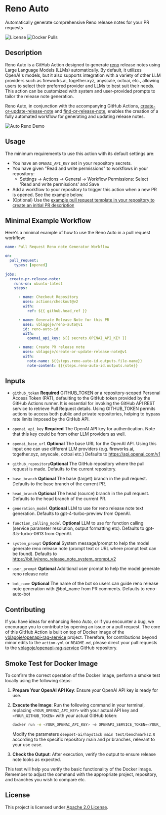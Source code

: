 # Reno Auto
Automatically generate comprehensive Reno release notes for your PR requests

![License](https://img.shields.io/github/license/vblagoje/auto-reno)
![Docker Pulls](https://img.shields.io/docker/pulls/vblagoje/openapi-rag-service)

## Description
Reno Auto is a GitHub Action designed to generate [reno](https://docs.openstack.org/reno/latest/) release notes using Large Language Models (LLMs) automatically. By default, it utilizes OpenAI's models, but it also supports integration with a variety of other LLM providers such as fireworks.ai, together.xyz, anyscale, octoai, etc., allowing users to select their preferred provider and LLMs to best suit their needs. This action can be customized with system and user-provided prompts to tailor the release note generation.

Reno Auto, in conjunction with the accompanying GitHub Actions, [create-or-update-release-note](https://github.com/vblagoje/create-or-update-release-note) and [find-pr-release-note](https://github.com/vblagoje/find-pr-release-note), enables the creation of a fully automated workflow for generating and updating release notes.

![Auto Reno  Demo](https://raw.githubusercontent.com/vblagoje/various/main/auto-reno-medium.gif)


## Usage
The minimum requirements to use this action with its default settings are:
- You have an `OPENAI_API_KEY` set in your repository secrets.
- You have given "Read and write permissions" to workflows in your repository:
  - Settings -> Actions -> General -> Workflow Permissions: Select 'Read and write permissions' and Save
- Add a workflow to your repository to trigger this action when a new PR is opened. See the example below.
- (Optional) Use the [example pull request template in your repository to create an initial PR description](https://github.com/vblagoje/pr-auto/blob/main/.github/pull_request_template.md)

## Minimal Example Workflow

Here's a minimal example of how to use the Reno Auto in a pull request workflow:

```yaml
name: Pull Request Reno note Generator Workflow

on:
  pull_request:
    types: [opened]
  
jobs:
  create-pr-release-note:
    runs-on: ubuntu-latest
    steps:

      - name: Checkout Repository
        uses: actions/checkout@v2
        with:
          ref: ${{ github.head_ref }}

      - name: Generate Release Note for this PR
        uses: vblagoje/reno-auto@v1
        id: reno-auto-id
        with:
          openai_api_key: ${{ secrets.OPENAI_API_KEY }}

      - name: Create PR release note
        uses: vblagoje/create-or-update-release-note@v1
        with:
          note-name: ${{steps.reno-auto-id.outputs.file-name}}
          note-content: ${{steps.reno-auto-id.outputs.note}}
```


## Inputs

- `github_token` **Required** GITHUB_TOKEN or a repository-scoped Personal Access Token (PAT), defaulting to the GitHub token provided by the GitHub Actions runner. It is essential for invoking the GitHub API REST service to retrieve Pull Request details. Using GITHUB_TOKEN permits actions to access both public and private repositories, helping to bypass rate limits imposed by the GitHub API.

- `openai_api_key`
**Required** The OpenAI API key for authentication. Note that this key could be from other LLM providers as well.

- `openai_base_url` **Optional** The base URL for the OpenAI API. Using this input one can use different LLM providers (e.g. fireworks.ai, together.xyz, anyscale, octoai etc.) Defaults to https://api.openai.com/v1

- `github_repository`**Optional** The GitHub repository where the pull request is made. Defaults to the current repository.

- `base_branch` **Optional** The base (target) branch in the pull request. Defaults to the base branch of the current PR.

- `head_branch` **Optional** The head (source) branch in the pull request. Defaults to the head branch of the current PR.

- `generation_model` **Optional** LLM to use for reno release note text generation. Defaults to gpt-4-turbo-preview from OpenAI.

- `function_calling_model` **Optional** LLM to use for function calling (service parameter resolution, output formatting etc). Defaults to gpt-3.5-turbo-0613 from OpenAI.

- `system_prompt` **Optional** System message/prompt to help the model generate reno release note (prompt text or URL where prompt text can be found). Defaults to https://bit.ly/reno_release_note_system_prompt_v2

- `user_prompt` **Optional** Additional user prompt to help the model generate reno release note

- `bot_name` **Optional** The name of the bot so users can guide reno release note generation with @bot_name from PR comments. Defaults to reno-auto-bot


## Contributing

If you have ideas for enhancing Reno Auto, or if you encounter a bug, we encourage you to contribute by opening an issue or a pull request. 
The core of this GitHub Action is built on top of Docker image of the [vblagoje/openapi-rag-service](https://github.com/vblagoje/openapi-rag-service/) project. 
Therefore, for contributions beyond minor edits to the `action.yml` or `README.md`, please direct your pull requests to 
the [vblagoje/openapi-rag-service](https://github.com/vblagoje/openapi-rag-service/) GitHub repository.

## Smoke Test for Docker Image

To confirm the correct operation of the Docker image, perform a smoke test locally using the following steps:

1. **Prepare Your OpenAI API Key**: Ensure your OpenAI API key is ready for use.

2. **Execute the Image**:
   Run the following command in your terminal, replacing `<YOUR_OPENAI_API_KEY>` with your actual API key and `<YOUR_GITHUB_TOKEN>` with your actual GitHub token:

   ```bash
   docker run -e <YOUR_OPENAI_API_KEY> -e OPENAPI_SERVICE_TOKEN=<YOUR_GITHUB_TOKEN> -e SYSTEM_PROMPT=https://bit.ly/reno_release_note_system_prompt_v3 -e OPENAPI_SERVICE_SPEC=https://bit.ly/github_compare -e FUNCTION_CALLING_PROMPT="Compare branches main (BASE) and test/benchmarks2.0 (HEAD), in Github repository deepset-ai/haystack (owner/repo)" -e FUNCTION_CALLING_VALIDATION_SCHEMA=https://bit.ly/compare_branches_function_params_schema -e OUTPUT_SCHEMA=https://bit.ly/reno_release_note_fc_schema_v2 -e NOTE_TEMPLATE=https://bit.ly/reno_release_note_template -e SERVICE_RESPONSE_SUBTREE=files vblagoje/openapi-rag-service
   ```

   Modify the parameters `deepset-ai/haystack main test/benchmarks2.0` according to the specific repository main and pr branches, relevant to your use case.

3. **Check the Output**: After execution, verify the output to ensure release note looks as expected.

This test will help you verify the basic functionality of the Docker image. Remember to adjust the command with the appropriate 
project, repository, and branches you wish to compare etc.


## License
This project is licensed under [Apache 2.0 License](LICENSE).
